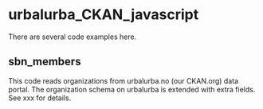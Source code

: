# urbalurba_CKAN_javascript

There are several code examples here.

## sbn_members

This code reads organizations from urbalurba.no (our CKAN.org) data portal.
The organization schema on urbalurba is extended with extra fields. See xxx for details.